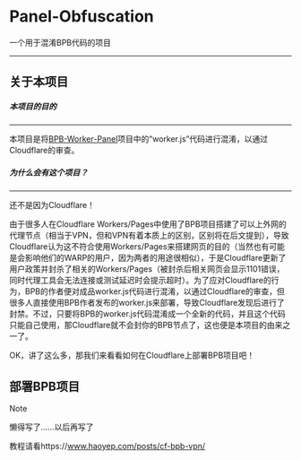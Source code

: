 # Panel-Obfuscation

一个用于混淆BPB代码的项目

------

## 关于本项目

##### 本项目的目的

------

本项目是将[BPB-Worker-Panel]((github.com/bia-pain-bache/BPB-Worker-Panel))项目中的“worker.js”代码进行混淆，以通过Cloudflare的审查。

##### 为什么会有这个项目？

------

还不是因为Cloudflare！

由于很多人在Cloudflare Workers/Pages中使用了BPB项目搭建了可以上外网的代理节点（相当于VPN，但和VPN有着本质上的区别，区别将在后文提到），导致Cloudflare认为这不符合使用Workers/Pages来搭建网页的目的（当然也有可能是会影响他们的WARP的用户，因为两者的用途很相似），于是Cloudflare更新了用户政策并封杀了相关的Workers/Pages（被封杀后相关网页会显示1101错误，同时代理工具会无法连接或测试延迟时会提示超时）。为了应对Cloudflare的行为，BPB的作者便对成品worker.js代码进行混淆，以通过Cloudflare的审查，但很多人直接使用BPB作者发布的worker.js来部署，导致Cloudflare发现后进行了封禁。不过，只要将BPB的worker.js代码混淆成一个全新的代码，并且这个代码只能自己使用，那Cloudflare就不会封你的BPB节点了，这也便是本项目的由来之一了。

OK，讲了这么多，那我们来看看如何在Cloudflare上部署BPB项目吧！

## 部署BPB项目

> [!NOTE]
>
> 懒得写了……以后再写了
>
> 教程请看https://www.haoyep.com/posts/cf-bpb-vpn/


